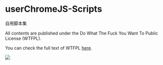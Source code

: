 # userChromeJS-Scripts
自用脚本集

All contents are published under the Do What The Fuck You Want To Public License (WTFPL).

You can check the full text of WTFPL [here](http://www.wtfpl.net/about/).

[![](http://www.wtfpl.net/wp-content/uploads/2012/12/wtfpl-badge-1.png)](http://www.wtfpl.net/)


